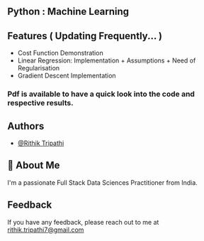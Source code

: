 ## Python : Machine Learning 

## Features ( Updating Frequently... )

- Cost Function Demonstration
- Linear Regression: Implementation + Assumptions + Need of Regularisation 
- Gradient Descent Implementation

### Pdf is available to have a quick look into the code and respective results.

## Authors

- [@Rithik Tripathi](https://github.com/RithikTripathi)


## 🚀 About Me
I'm a passionate Full Stack Data Sciences Practitioner from India.


## Feedback

If you have any feedback, please reach out to me at rithik.tripathi7@gmail.com
